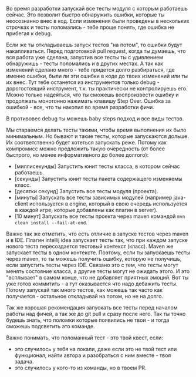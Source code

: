 Во время разработки запускай все тесты модуля с которым работаешь сейчас. 
Это позволит быстро обнаружить ошибки, которые ты неосознанно внес в код. 
Если изменения были проведены в нескольких строчках и тесты поломались - 
тебе проще понять, где ошибка не прибегая к debug. 

Если же ты откладываешь запуск тестов "на потом", то ошибки будут 
накапливаться. Перед подготовкой pull request, когда ты думаешь, что 
вся работа уже сделана, запустив все тесты ты с удивлением обнаружишь - 
тесты поломались и в других местах. А так как изменений сделано много - 
тебе придется долго разбираться, где именно ошибки, были ли эти ошибки в 
коде до твоих изменений или ты их внес. Тут тебе останется из инструментов 
только debug - дорогостоящий инструмент, т.к. ты практически не 
контролируешь его. Можно только надеяться, что ты сможешь воспроизвести 
ошибку и продолжать монотонно нажимать клавишу Step Over. Ошибка за 
ошибкой - все, что ты накопил во время разработки фичи. 

В противовес debug ты можешь baby steps подход и все виды тестов. 

Мы стараемся делать тесты такими, чтобы время выполнения их было минимальным.
Но бывают и такие тесты, которые запускаются дольше. Их соответственно 
будет хотеться запускать реже. Потому как компромисс можно предложить 
такую очередность (от более быстрого, но менее информативного до более долгого):
- \[миллисекунды\] Запустить юнит тесты класса, в котором сейчас работаешь.
- \[секунды\] Запустить юнит тесты пакета содержащего изменяемы класс.
- \[десятки секунд\] Запустить все тесты модуля (проекта).
- \[минуты\] Запускать все тесты зависимых модулей (например java-client 
  используется в engine, который в свою очередь используется в каждой игре, 
  которые добавлены как плагин в server).
- \[10 минут\] Запускать все тесты проекта через maven командой 
  `mvn clean install --fail-at-end`. 

Важно так же отметить, что есть отличие в запуске тестов через maven и в IDE.
Плагин intellij idea запускает тесты так, что при каждом запуске нового теста
пересоздается тестовый контекст (класс). Maven же запускает тесты в одном
контексте. Поэтому, если ты запускаешь тесты через maven, то ты можешь
получить ошибку, которую не получишь, если запустить тесты через IDE.
Связано это с тем, что тесты могут менять состояние класса, а другие тесты
могут не ожидать этого. И это "всплывает" в самом конце, что не добавляет 
приятных эмоций. Вот ты уже готов коммитить - а тут оказывается что надо дебажить тесты.
Потому запускай так много тестов, как можешь так часто как получается - 
остальное откладывай на потом, но не на долго. 

Так же хорошая рекомендация запускать все тесты перед началом работы над фичей,
а так же до git pull и сразу после него. Так ты точно будешь знать, что поломки
которые появились не твои - и тогда сможешь подсветить это команде. 

Важно понимать, что поломанный тест - это твой квест, если:
- это случилось у тебя на локали, даже если это не твой тест или функционал, 
  найти автора и разобраться с ним вместе - твоя задача.
- это случилось у кого-то из команды, но в твоем PR.